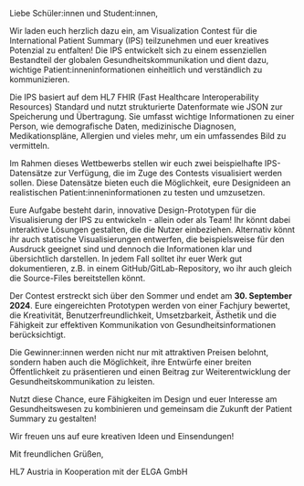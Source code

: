 Liebe Schüler:innen und Student:innen,

Wir laden euch herzlich dazu ein, am Visualization Contest für die International Patient Summary (IPS) teilzunehmen und euer kreatives Potenzial zu entfalten! Die IPS entwickelt sich zu einem essenziellen Bestandteil der globalen Gesundheitskommunikation und dient dazu, wichtige Patient:inneninformationen einheitlich und verständlich zu kommunizieren.

Die IPS basiert auf dem HL7 FHIR (Fast Healthcare Interoperability Resources) Standard und nutzt strukturierte Datenformate wie JSON zur Speicherung und Übertragung. Sie umfasst wichtige Informationen zu einer Person, wie demografische Daten, medizinische Diagnosen, Medikationspläne, Allergien und vieles mehr, um ein umfassendes Bild zu vermitteln.

Im Rahmen dieses Wettbewerbs stellen wir euch zwei beispielhafte IPS-Datensätze zur Verfügung, die im Zuge des Contests visualisiert werden sollen. Diese Datensätze bieten euch die Möglichkeit, eure Designideen an realistischen Patient:inneninformationen zu testen und umzusetzen.

Eure Aufgabe besteht darin, innovative Design-Prototypen für die Visualisierung der IPS zu entwickeln - allein oder als Team! Ihr könnt dabei interaktive Lösungen gestalten, die die Nutzer einbeziehen. Alternativ könnt ihr auch statische Visualisierungen entwerfen, die beispielsweise für den Ausdruck geeignet sind und dennoch die Informationen klar und übersichtlich darstellen. In jedem Fall solltet ihr euer Werk gut dokumentieren, z.B. in einem GitHub/GitLab-Repository, wo ihr auch gleich die Source-Files bereitstellen könnt.

Der Contest erstreckt sich über den Sommer und endet am **30. September 2024**. Eure eingereichten Prototypen werden von einer Fachjury bewertet, die Kreativität, Benutzerfreundlichkeit, Umsetzbarkeit, Ästhetik und die Fähigkeit zur effektiven Kommunikation von Gesundheitsinformationen berücksichtigt.

Die Gewinner:innen werden nicht nur mit attraktiven Preisen belohnt, sondern haben auch die Möglichkeit, ihre Entwürfe einer breiten Öffentlichkeit zu präsentieren und einen Beitrag zur Weiterentwicklung der Gesundheitskommunikation zu leisten.

Nutzt diese Chance, eure Fähigkeiten im Design und euer Interesse am Gesundheitswesen zu kombinieren und gemeinsam die Zukunft der Patient Summary zu gestalten!

Wir freuen uns auf eure kreativen Ideen und Einsendungen!

Mit freundlichen Grüßen,

HL7 Austria in Kooperation mit der ELGA GmbH